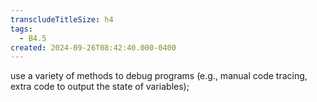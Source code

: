 ```yaml
---
transcludeTitleSize: h4
tags:
  - B4.5
created: 2024-09-26T08:42:40.000-0400
---
```

use a variety of methods to debug programs (e.g., manual code tracing, extra code to output the state of variables);